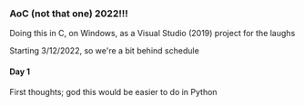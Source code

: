 ### AoC (not that one) 2022!!!

Doing this in C, on Windows, as a Visual Studio (2019) project for the laughs

Starting 3/12/2022, so we're a bit behind schedule

#### Day 1 

First thoughts; god this would be easier to do in Python

